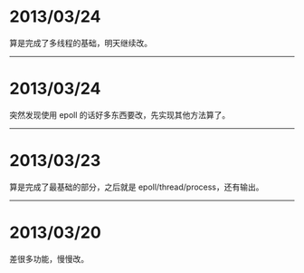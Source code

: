 # 2013/03/24
算是完成了多线程的基础，明天继续改。

---

# 2013/03/24
突然发现使用 epoll 的话好多东西要改，先实现其他方法算了。

---

# 2013/03/23
算是完成了最基础的部分，之后就是 epoll/thread/process，还有输出。

---

# 2013/03/20
差很多功能，慢慢改。
